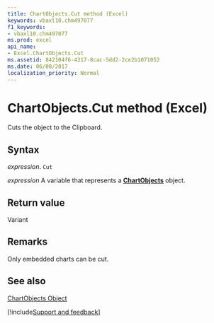 ```yaml
---
title: ChartObjects.Cut method (Excel)
keywords: vbaxl10.chm497077
f1_keywords:
- vbaxl10.chm497077
ms.prod: excel
api_name:
- Excel.ChartObjects.Cut
ms.assetid: 842104f6-4317-8cac-5dd2-2ce2b1071052
ms.date: 06/08/2017
localization_priority: Normal
---
```



# ChartObjects.Cut method (Excel)

Cuts the object to the Clipboard.


## Syntax

_expression_. `Cut`

_expression_ A variable that represents a **[ChartObjects](Excel.ChartObjects.md)** object.


## Return value

Variant


## Remarks

Only embedded charts can be cut.


## See also


[ChartObjects Object](Excel.ChartObjects.md)

[!include[Support and feedback](~/includes/feedback-boilerplate.md)]